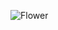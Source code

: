 ![Flower](https://user-images.githubusercontent.com/83268409/116868093-10688a80-ac06-11eb-8317-87ae4d5492b1.jpg)
